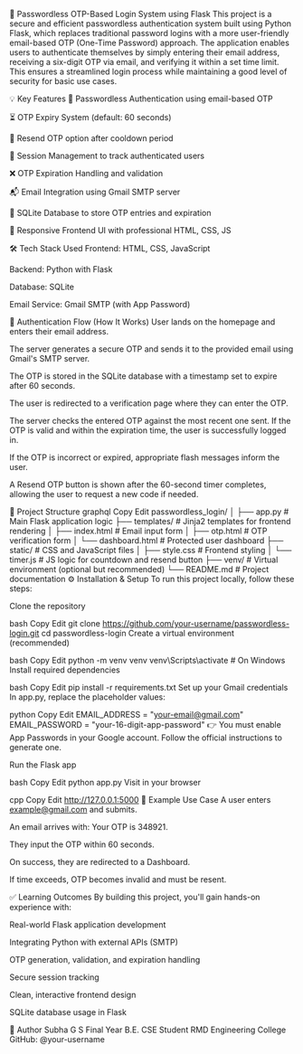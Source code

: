 🔐 Passwordless OTP-Based Login System using Flask
This project is a secure and efficient passwordless authentication system built using Python Flask, which replaces traditional password logins with a more user-friendly email-based OTP (One-Time Password) approach. The application enables users to authenticate themselves by simply entering their email address, receiving a six-digit OTP via email, and verifying it within a set time limit. This ensures a streamlined login process while maintaining a good level of security for basic use cases.

💡 Key Features
🔑 Passwordless Authentication using email-based OTP

⏳ OTP Expiry System (default: 60 seconds)

🔄 Resend OTP option after cooldown period

🧠 Session Management to track authenticated users

❌ OTP Expiration Handling and validation

📬 Email Integration using Gmail SMTP server

🧱 SQLite Database to store OTP entries and expiration

🎨 Responsive Frontend UI with professional HTML, CSS, JS

🛠️ Tech Stack Used
Frontend: HTML, CSS, JavaScript

Backend: Python with Flask

Database: SQLite

Email Service: Gmail SMTP (with App Password)

🔄 Authentication Flow (How It Works)
User lands on the homepage and enters their email address.

The server generates a secure OTP and sends it to the provided email using Gmail's SMTP server.

The OTP is stored in the SQLite database with a timestamp set to expire after 60 seconds.

The user is redirected to a verification page where they can enter the OTP.

The server checks the entered OTP against the most recent one sent. If the OTP is valid and within the expiration time, the user is successfully logged in.

If the OTP is incorrect or expired, appropriate flash messages inform the user.

A Resend OTP button is shown after the 60-second timer completes, allowing the user to request a new code if needed.

📁 Project Structure
graphql
Copy
Edit
passwordless_login/
│
├── app.py                  # Main Flask application logic
├── templates/              # Jinja2 templates for frontend rendering
│   ├── index.html          # Email input form
│   ├── otp.html            # OTP verification form
│   └── dashboard.html      # Protected user dashboard
├── static/                 # CSS and JavaScript files
│   ├── style.css           # Frontend styling
│   └── timer.js            # JS logic for countdown and resend button
├── venv/                   # Virtual environment (optional but recommended)
└── README.md               # Project documentation
⚙️ Installation & Setup
To run this project locally, follow these steps:

Clone the repository

bash
Copy
Edit
git clone https://github.com/your-username/passwordless-login.git
cd passwordless-login
Create a virtual environment (recommended)

bash
Copy
Edit
python -m venv venv
venv\Scripts\activate    # On Windows
Install required dependencies

bash
Copy
Edit
pip install -r requirements.txt
Set up your Gmail credentials
In app.py, replace the placeholder values:

python
Copy
Edit
EMAIL_ADDRESS = "your-email@gmail.com"
EMAIL_PASSWORD = "your-16-digit-app-password"
👉 You must enable App Passwords in your Google account. Follow the official instructions to generate one.

Run the Flask app

bash
Copy
Edit
python app.py
Visit in your browser

cpp
Copy
Edit
http://127.0.0.1:5000
📸 Example Use Case
A user enters example@gmail.com and submits.

An email arrives with: Your OTP is 348921.

They input the OTP within 60 seconds.

On success, they are redirected to a Dashboard.

If time exceeds, OTP becomes invalid and must be resent.

✅ Learning Outcomes
By building this project, you'll gain hands-on experience with:

Real-world Flask application development

Integrating Python with external APIs (SMTP)

OTP generation, validation, and expiration handling

Secure session tracking

Clean, interactive frontend design

SQLite database usage in Flask

👤 Author
Subha G S
Final Year B.E. CSE Student
RMD Engineering College
GitHub: @your-username

